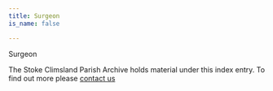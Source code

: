 ```yaml
---
title: Surgeon
is_name: false

---
```


Surgeon


The Stoke Climsland Parish Archive holds material under this index entry. To find out more please [contact us](/contact/)
